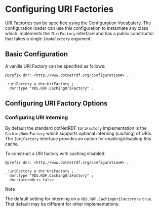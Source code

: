 # Configuring URI Factories

[URI Factories](../uri_factory.md) can be specified using the Configuration Vocabulary.
The configuration loader can use this configuration to instantiate any class which implements the `IUriFactory` interface and has a public constructor that takes a single `INodeFactory` argument.

## Basic Configuration

A vanilla URI Factory can be specified as follows:

```turtle
@prefix dnr: <http://www.dotnetrdf.org/configuration#> .

_:uriFactory a dnr:UriFactory ;
  dnr:type "VDS.RDF.CachingUriFactory" .
```

## Configuring URI Factory Options

### Configuring URI Interning

By default the standard dotNetRDF `IUriFactory` implementation is the `CachingNodeFactory` which supports optional interning (caching) of URIs.
The `IUriFactory` interface provides an option for enabling/disabling this cache.

To construct a URI factory with caching disabled:

```turtle
@prefix dnr: <http://www.dotnetrdf.org/configuration#> .

_:uriFactory a dnr:UriFactory ;
  dnr:type "VDS.RDF.CachingUriFactory" ;
  dnr:internUris false .
```

> [!NOTE]
> The default setting for interning on a `VDS.RDF.CachingUriFactory` is `true`. 
> That default may be different for other implementations.
